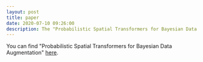 ```yaml
---
layout: post
title: paper
date: 2020-07-10 09:26:00
description: The "Probabilistic Spatial Transformers for Bayesian Data Augmentation" preprint is out on arxiv.
---
```

You can find "Probabilistic Spatial Transformers for Bayesian Data Augmentation" <a href="https://arxiv.org/pdf/2004.03637.pdf">here</a>. 
